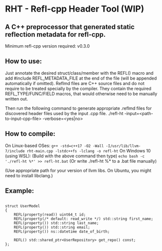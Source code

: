 # RHT - Refl-cpp Header Tool (WIP)
## A C++ preprocessor that generated static reflection metadata for refl-cpp.

Minimum refl-cpp version required: v0.3.0

## How to use:
Just annotate the desired struct/class/member with the REFL() macro and add #include REFL_METADATA_FILE at the end of the file (will be appended automatically if omitted). Reflmd files are C++ source files and do not require to be treated specially by the compiler. They contain the required REFL_TYPE/FUNC/FIELD macros, that would otherwise need to be manually written out.

Then run the following command to generate appropriate .reflmd files for discovered header files used by the input .cpp file.
./refl-ht -input=&lt;path-to-input-cpp-file&gt; -verbose=&lt;yes|no&gt;

## How to compile: 
On Linux-based OSes:
`g++ -std=c++17 -O2 -Wall -I/usr/lib/llvm-7/include rht-main.cpp -lstdc++fs -lclang -o refl-ht`
On Windows 10 (using WSL):
(Build with the above command then type)
`echo bash -c './refl-ht %*' >> refl-ht.bat`
(Or write ./refl-ht %* to a .bat file manually)

(Use appropriate path for your version of llvm libs. On Ubuntu, you might need to install libclang.)

## Example:

```

struct UserModel
{
    REFL(property(read)) uint64_t id;
    REFL(property(/* default: read_write */) std::string first_name;
    REFL(property()) std::string last_name;
    REFL(property()) std::string email;
    REFL(property()) ns::datetime date_of_birth;

    REFL() std::shared_ptr<UserRepository> get_repo() const;
};

```
